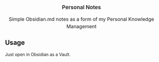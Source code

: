 <p>
  <p style="text-align:center;font-size:1.25em;margin-top:24px;margin-bottom:16px;font-weight:600;line-height:1.25">Personal Notes</p>
  <p style="text-align:center;font-size:16px;margin-top:0;margin-bottom:16px;line-height:1.5">Simple Obsidian.md notes as a form of my Personal Knowledge Management</p>
</p>

## Usage
Just open in Obsidian as a Vault.


